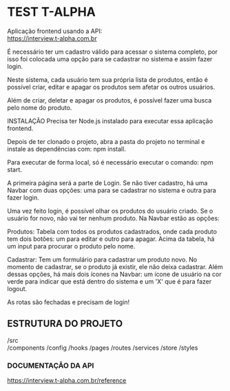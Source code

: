 # TEST T-ALPHA

Aplicação frontend usando a API:  
https://interview.t-alpha.com.br

É necessário ter um cadastro válido para acessar o sistema completo, por isso foi colocada uma opção para se cadastrar no sistema e assim fazer login.

Neste sistema, cada usuário tem sua própria lista de produtos, então é possível criar, editar e apagar os produtos sem afetar os outros usuários.

Além de criar, deletar e apagar os produtos, é possível fazer uma busca pelo nome do produto.

INSTALAÇÃO
Precisa ter Node.js instalado para executar essa aplicação frontend.

Depois de ter clonado o projeto, abra a pasta do projeto no terminal e instale as dependências com: npm install.

Para executar de forma local, só é necessário executar o comando: npm start.

A primeira página será a parte de Login. Se não tiver cadastro, há uma Navbar com duas opções: uma para se cadastrar no sistema e outra para fazer login.

Uma vez feito login, é possível olhar os produtos do usuário criado. Se o usuário for novo, não vai ter nenhum produto. Na Navbar estão as opções:

Produtos: Tabela com todos os produtos cadastrados, onde cada produto tem dois botões: um para editar e outro para apagar. Acima da tabela, há um input para procurar o produto pelo nome.

Cadastrar: Tem um formulário para cadastrar um produto novo. No momento de cadastrar, se o produto já existir, ele não deixa cadastrar.
Além dessas opções, há mais dois ícones na Navbar: um ícone de usuário na cor verde para indicar que está dentro do sistema e um 'X' que é para fazer logout.

As rotas são fechadas e precisam de login!

## ESTRUTURA DO PROJETO

/src  
  /components
  /config
  /hooks 
  /pages
  /routes
  /services
  /store 
  /styles 

### DOCUMENTAÇÃO DA API

https://interview.t-alpha.com.br/reference
